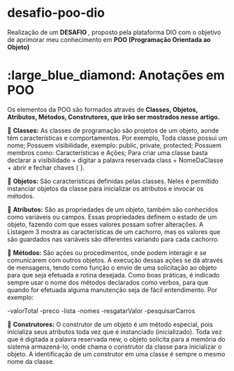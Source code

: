 # desafio-poo-dio

Realização de um <b> DESAFIO </b>, proposto pela plataforma DIO com o objetivo de aprimorar  meu conhecimento em <b> POO (Programação Orientada ao Objeto) </b>

<h1><b> :large_blue_diamond: Anotações em POO </b></h1>

Os elementos da POO são formados através de <b>Classes, Objetos, Atributos, Métodos, Construtores, que irão ser mostrados nesse artigo.</b>

:small_blue_diamond: <b>Classes:</b> As classes de programação são projetos de um objeto, aonde têm características e comportamentos. Por exemplo,
Toda classe possui um nome;
Possuem visibilidade, exemplo: public, private, protected;
Possuem membros como: Características e Ações;
Para criar uma classe basta declarar a visibilidade + digitar a palavra reservada class + NomeDaClasse + abrir e fechar chaves { }.
 
:small_blue_diamond: <b>Objetos:</b> São características definidas pelas classes. Neles é permitido instanciar objetos da classe para inicializar os atributos e invocar os métodos. 

:small_blue_diamond: <b>Atributos:</b> São as propriedades de um objeto, também são conhecidos como variáveis ou campos. Essas propriedades definem o estado de um objeto, fazendo com que esses valores possam sofrer alterações. A Listagem 3 mostra as características de um cachorro, mas os valores que são guardados nas variáveis são diferentes variando para cada cachorro.

:small_blue_diamond: <b>Métodos:</b> São ações ou procedimentos, onde podem interagir e se comunicarem com outros objetos. A execução dessas ações se dá através de mensagens, tendo como função o envio de uma solicitação ao objeto para que seja efetuada a rotina desejada.
Como boas práticas, é indicado sempre usar o nome dos métodos declarados como verbos, para que quando for efetuada alguma manutenção seja de fácil entendimento. Por exemplo:

-valorTotal
-preco
-lista
-nomes
-resgatarValor
-pesquisarCarros

:small_blue_diamond: <b>Construtores:</b> O construtor de um objeto é um método especial, pois inicializa seus atributos toda vez que é instanciado (inicializado).
Toda vez que é digitada a palavra reservada new, o objeto solicita para a memória do sistema armazená-lo, onde chama o construtor da classe para inicializar o objeto. A identificação de um construtor em uma classe é sempre o mesmo nome da classe.
